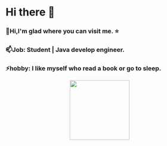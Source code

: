 # Hi there 👋

<!--
**HopeLight/HopeLight** is a ✨ _special_ ✨ repository because its `README.md` (this file) appears on your GitHub profile.

Here are some ideas to get you started:

- 🔭 I’m currently working on ...
- 🌱 I’m currently learning ...
- 👯 I’m looking to collaborate on ...
- 🤔 I’m looking for help with ...
- 💬 Ask me about ...
- 📫 How to reach me: ...
- 😄 Pronouns: ...
- ⚡ Fun fact: ...
-->
### 🤔Hi,I'm glad where you can visit me. ⭐
###
### 📫Job: Student | Java develop engineer.
### ⚡hobby: I like myself who read a book or go to sleep.

<p align="center">
  <img height="160" src="https://github-readme-stats.vercel.app/api/top-langs/?username=HopeLight&theme=react&hide=html,css,dockerfile,shell,Objective-C,cmake,scss,ejs,stylus&count_private=true&show_icons=true&hide_border=true&layout=compact"/>
</p>
